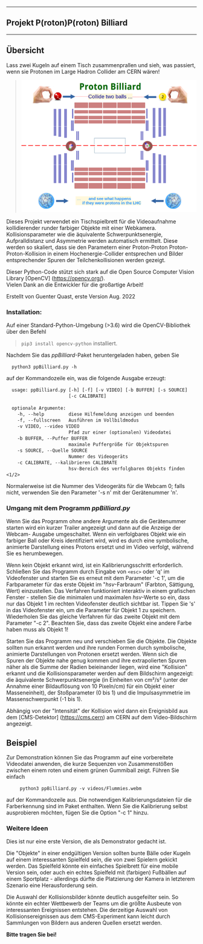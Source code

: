 ****************************************
## Projekt **P(roton)P(roton) Billiard**
****************************************

Übersicht
---------


Lass zwei Kugeln auf einem Tisch zusammenprallen und sieh, was passiert,
wenn sie Protonen im Large Hadron Collider am CERN wären!

> ![](ppBilliard.png)

Dieses Projekt verwendet ein Tischspielbrett für die Videoaufnahme
kollidierender runder farbiger Objekte mit einer Webkamera.
Kollisionsparameter wie die äquivalente Schwerpunktsenergie,
Aufpralldistanz und Asymmetrie werden automatisch ermittelt.
Diese werden so skaliert, dass sie den Parametern einer Proton-Proton 
Proton-Proton-Kollision in einem Hochenergie-Collider entsprechen und
Bilder entsprechender Spuren der Teilchenkollisionen werden gezeigt. 

Dieser Python-Code stützt sich stark auf die Open Source Computer
Vision Library [OpenCV] (https://opencv.org/).  
Vielen Dank an die Entwickler für die großartige Arbeit!

Erstellt von Guenter Quast, erste Version Aug. 2022 

### Installation:

Auf einer Standard-Python-Umgebung (>3.6) wird die OpenCV-Bibliothek 
über den Befehl  

> `pip3 install opencv-python` installiert.

Nachdem Sie das *ppBilliard*-Paket heruntergeladen haben, geben Sie

```
  python3 ppBilliard.py -h
```

auf der Kommandozeile ein, was die folgende Ausgabe erzeugt:

```
  usage: ppBilliard.py [-h] [-f] [-v VIDEO] [-b BUFFER] [-s SOURCE]
                       [-c CALIBRATE]

  optionale Argumente:
    -h, --help         diese Hilfemeldung anzeigen und beenden
    -f, --fullscreen   Ausführen im Vollbildmodus
    -v VIDEO, --video VIDEO
                       Pfad zur einer (optionalen) Videodatei
    -b BUFFER, --Puffer BUFFER
                       maximale Puffergröße für Objektspuren
    -s SOURCE, --Quelle SOURCE
                       Nummer des Videogeräts
    -c CALIBRATE, --kalibrieren CALIBRATE
                       hsv-Bereich des verfolgbaren Objekts finden <1/2>
```

Normalerweise ist die Nummer des Videogeräts für die Webcam 0; falls 
nicht, verwenden Sie den Parameter '-s n' mit der Gerätenummer 'n'.


### Umgang mit dem Programm *ppBilliard.py*

Wenn Sie das Programm ohne andere Argumente als die Gerätenummer starten 
wird ein kurzer Trailer angezeigt und dann auf die Anzeige der Webcam-
Ausgabe umgeschaltet. Wenn ein verfolgbares Objekt wie ein farbiger Ball 
oder Kreis identifiziert wird, wird es durch eine symbolische, animierte Darstellung eines Protons ersetzt und im Video verfolgt, während Sie es herumbewegen.

Wenn kein Objekt erkannt wird, ist ein Kalibrierungsschritt erforderlich.
Schließen Sie das Programm durch Eingabe von `<esc>` oder 'q' im Videofenster
und starten Sie es erneut mit dem Parameter '-c 1', um die Farbparameter für
das erste Objekt im "*hsv*-Farbraum" (Farbton, Sättigung, Wert) einzustellen. 
Das Verfahren funktioniert interaktiv in einem grafischen Fenster -
stellen Sie die minimalen und maximalen *hsv*-Werte so ein, dass nur das
Objekt 1 im rechten Videofenster deutlich sichtbar ist. Tippen Sie 's'
in das Videofenster ein, um die Parameter für Objekt 1 zu speichern.
Wiederholen Sie das gleiche Verfahren für das zweite Objekt mit dem
Parameter "-c 2". Beachten Sie, dass das zweite Objekt eine andere Farbe
haben muss als Objekt 1!

Starten Sie das Programm neu und verschieben Sie die Objekte.  Die Objekte 
sollten nun erkannt werden und ihre runden Formen durch symbolische,
animierte Darstellungen von Protonen ersetzt werden.
Wenn sich die Spuren der Objekte nahe genug kommen und ihre extrapolierten
Spuren näher als die Summe der Radien beieinander liegen, wird eine 
"Kollision" erkannt und die Kollisionsparameter werden auf dem Bildschirm
angezeigt:  
die äquivalente Schwerpunktsenergie (in Einheiten von cm²/s²
(unter der Annahme einer Bildauflösung von 10 Pixeln/cm) für ein Objekt
einer Masseneinheit), der Stoßparameter (0 bis 1) und die
Impulsasymmetrie im Massenschwerpunkt (-1 bis 1).

Abhängig von der "Intensität" der Kollision wird dann ein Ereignisbild
aus dem [CMS-Detektor] (https://cms.cern) am CERN auf dem
Video-Bildschirm  angezeigt. 

Beispiel
--------
Zur Demonstration können Sie das Programm auf eine vorbereitete Videodatei
anwenden, die kurze Sequenzen von Zusammenstößen zwischen einem roten und
einem grünen Gummiball zeigt. Führen Sie einfach
```
     python3 ppBilliard.py -v videos/Flummies.webm
```
auf der Kommandozeile aus.
Die notwendigen Kalibrierungsdateien für die Farberkennung sind im
Paket enthalten. Wenn Sie die Kalibrierung selbst ausprobieren möchten,
fügen Sie die Option "-c 1" hinzu. 


### Weitere Ideen

Dies ist nur eine erste Version, die als Demonstrator gedacht ist. 

Die "Objekte" in einer endgültigen Version sollten bunte Bälle oder Kugeln
auf einem interessanten Spielfeld sein, die von zwei Spielern gekickt
werden. Das Spielfeld könnte ein einfaches Spielbrett für eine mobile Version
sein, oder auch ein echtes Spielfeld mit (farbigen) Fußbällen auf einem
Sportplatz - allerdings dürfte die Platzierung der Kamera in letzterem
Szenario eine Herausforderung sein. 

Die Auswahl der Kollisionsbilder könnte deutlich ausgefeilter sein.
So könnte ein echter Wettbewerb der Teams um die größte Ausbeute
von interessanten Ereignissen entstehen. Die derzeitige Auswahl von Kollisionsereignissen aus dem CMS-Experiment kann leicht durch 
Sammlungen von Bildern aus anderen Quellen ersetzt werden.

**Bitte tragen Sie bei!**
